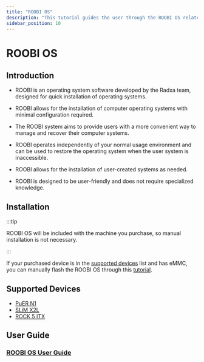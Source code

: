 ```yaml
---
title: "ROOBI OS"
description: "This tutorial guides the user through the ROOBI OS related software features of the Radxa X series."
sidebar_position: 10
---
```


# ROOBI OS

## Introduction

- ROOBI is an operating system software developed by the Radxa team, designed for quick installation of operating systems.

- ROOBI allows for the installation of computer operating systems with minimal configuration required.

- The ROOBI system aims to provide users with a more convenient way to manage and recover their computer systems.

- ROOBI operates independently of your normal usage environment and can be used to restore the operating system when the user system is inaccessible.

- ROOBI allows for the installation of user-created systems as needed.

- ROOBI is designed to be user-friendly and does not require specialized knowledge.

## Installation

:::tip

ROOBI OS will be included with the machine you purchase, so manual installation is not necessary.

:::

If your purchased device is in the [supported devices](#supported-devices) list and has eMMC, you can manually flash the ROOBI OS through this [tutorial](/roobi/install-roobi).

## Supported Devices

- [PuER N1](https://palmshell.io/puer-n1)
- [SLiM X2L](https://palmshell.io/slim-x2l)
- [ROCK 5 ITX](https://radxa.com/products/rock5/5itx)

## User Guide

### [ROOBI OS User Guide](/roobi/roobi-usage)
